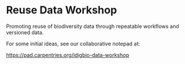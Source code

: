 # Reuse Data Workshop

Promoting reuse of biodiversity data through repeatable workflows and versioned data.

For some initial ideas, see our collaborative notepad at:

https://pad.carpentries.org/idigbio-data-workshop
